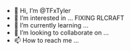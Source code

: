 - 👋 Hi, I’m @TFxTyler
- 👀 I’m interested in ... FIXING RLCRAFT
- 🌱 I’m currently learning ...
- 💞️ I’m looking to collaborate on ...
- 📫 How to reach me ...

<!---
TFxTyler/TFxTyler is a ✨ special ✨ repository because its `README.md` (this file) appears on your GitHub profile.
You can click the Preview link to take a look at your changes.
--->
